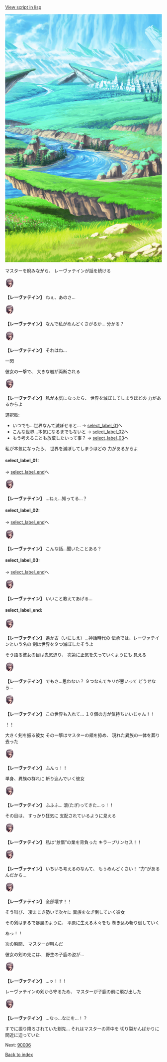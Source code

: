 [View script in lisp](../scripts/10028202.txt)

![plain.png](../images/backgrounds/plain.png)

マスターを睨みながら、
レーヴァテインが話を続ける

<img src="../images/units/100281.png" alt="100281.png" height="34"/>

**【レーヴァテイン】**
ねぇ、あのさ…

<img src="../images/units/100281.png" alt="100281.png" height="34"/>

**【レーヴァテイン】**
なんで私がめんどくさがるか…
分かる？

<img src="../images/units/100281.png" alt="100281.png" height="34"/>

**【レーヴァテイン】**
それはね…

一閃

彼女の一撃で、
大きな岩が両断される

<img src="../images/units/100281.png" alt="100281.png" height="34"/>

**【レーヴァテイン】**
私が本気になったら、
世界を滅ぼしてしまうほどの
力があるからよ

選択肢:
- いつでも…世界なんて滅ぼせると… → [select_label_01](#select_label_01)へ
- こんな世界…本気になるまでもないと → [select_label_02](#select_label_02)へ
- もう考えることも放棄したいって事？ → [select_label_03](#select_label_03)へ

私が本気になったら、
世界を滅ぼしてしまうほどの
力があるからよ

#### select_label_01:
 → [select_label_end](#select_label_end)へ

<img src="../images/units/100281.png" alt="100281.png" height="34"/>

**【レーヴァテイン】**
…ねぇ…知ってる…？

#### select_label_02:
 → [select_label_end](#select_label_end)へ

<img src="../images/units/100281.png" alt="100281.png" height="34"/>

**【レーヴァテイン】**
こんな話…聞いたことある？

#### select_label_03:
 → [select_label_end](#select_label_end)へ

<img src="../images/units/100281.png" alt="100281.png" height="34"/>

**【レーヴァテイン】**
いいこと教えてあげる…

#### select_label_end:

<img src="../images/units/100281.png" alt="100281.png" height="34"/>

**【レーヴァテイン】**
遙か古（いにしえ）…神話時代の
伝承では、レーヴァテインという名の
剣は世界を９つ滅ぼしたそうよ

そう語る彼女の目は鬼気迫り、
次第に正気を失っていくようにも
見える

<img src="../images/units/100281.png" alt="100281.png" height="34"/>

**【レーヴァテイン】**
でもさ…思わない？
９つなんてキリが悪いって
どうせなら…

<img src="../images/units/100281.png" alt="100281.png" height="34"/>

**【レーヴァテイン】**
この世界も入れて…
１０個の方が気持ちいいじゃん！！

！！

大きく剣を振る彼女
その一撃はマスターの頬を掠め、
現れた異族の一体を葬り去った

<img src="../images/units/100281.png" alt="100281.png" height="34"/>

**【レーヴァテイン】**
ふんっ！！

単身、異族の群れに
斬り込んでいく彼女

<img src="../images/units/100281.png" alt="100281.png" height="34"/>

**【レーヴァテイン】**
ふふふ…
滾(たぎ)ってきた…っ！！

その目は、
すっかり狂気に
支配されているように見える

<img src="../images/units/100281.png" alt="100281.png" height="34"/>

**【レーヴァテイン】**
私は“怠惰”の業を背負った
キラープリンセス！！

<img src="../images/units/100281.png" alt="100281.png" height="34"/>

**【レーヴァテイン】**
いちいち考えるのなんて、
もぅめんどくさい！
“力”があるんだから…

<img src="../images/units/100281.png" alt="100281.png" height="34"/>

**【レーヴァテイン】**
全部壊す！！

そう叫び、
凄まじき勢いで次々に
異族をなぎ倒していく彼女

その剣はまるで暴風のように、
平原に生える木々をも
巻き込み斬り倒していく

あっ！！

次の瞬間、
マスターが叫んだ

彼女の剣の先には、
野生の子鹿の姿が…

<img src="../images/units/100281.png" alt="100281.png" height="34"/>

**【レーヴァテイン】**
…ッ！！！

レーヴァテインの剣から守るため、
マスターが子鹿の前に飛び出した

<img src="../images/units/100281.png" alt="100281.png" height="34"/>

**【レーヴァテイン】**
…なっ…なにを…！？

すでに振り降ろされていた剣先…
それはマスターの背中を
切り裂かんばかりに間近に迫っていた


Next: [90006](90006.md)

[Back to index](index.md)
